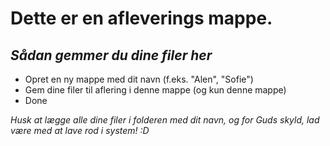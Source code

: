 # Dette er en afleverings mappe.

## _Sådan gemmer du dine filer her_

- Opret en ny mappe med dit navn (f.eks. "Alen", "Sofie")
- Gem dine filer til aflering i denne mappe (og kun denne mappe)
- Done

_Husk at lægge alle dine filer i folderen med dit navn, og for Guds skyld, lad være med at lave rod i system! :D_
